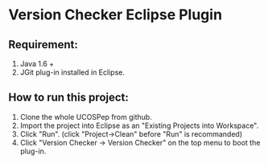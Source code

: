 Version Checker Eclipse Plugin
=======
Requirement:
------------------------
1. Java 1.6 +
2. JGit plug-in installed in Eclipse.

How to run this project:
------------------------
1. Clone the whole UCOSPep from github.
2. Import the project into Eclipse as an "Existing Projects into Workspace".
3. Click "Run". (click "Project->Clean" before "Run" is recommanded)
4. Click "Version Checker -> Version Checker" on the top menu to boot the plug-in.